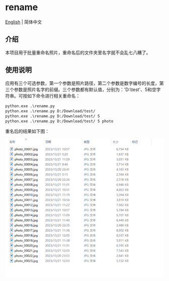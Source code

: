 # rename

[English](./README-en.md) | 简体中文

## 介绍
本项目用于批量重命名照片，重命名后的文件夹里名字就不会乱七八糟了。

## 使用说明
应用有三个可选参数，第一个参数是照片路径，第二个参数是数字编号的长度，第三个参数是照片名字的前缀。三个参数都有默认值，分别为：'D:\\test'、5和空字符串。可按如下命令进行相关重命名：

```
python.exe .\rename.py 
python.exe .\rename.py D:/Download/test/
python.exe .\rename.py D:/Download/test/ 5
python.exe .\rename.py D:/Download/test/ 5 photo
```

重名后的结果如下图：

![结果](.\结果.png)
